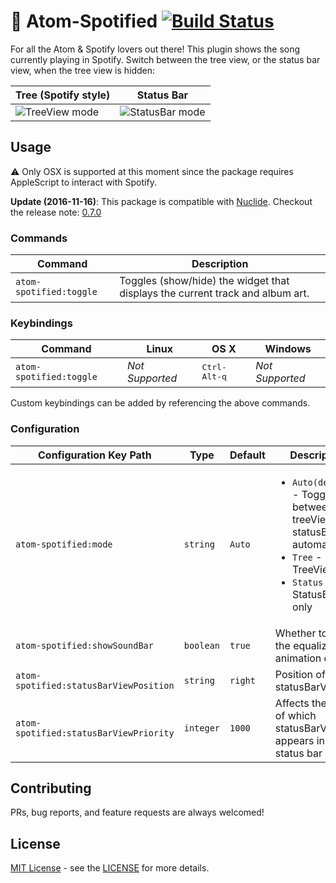# :musical_note: Atom-Spotified [![Build Status](https://travis-ci.org/yianL/atom-spotified.svg?branch=master)](https://travis-ci.org/yianL/atom-spotified)

For all the Atom & Spotify lovers out there! This plugin shows the song currently playing in Spotify.
Switch between the tree view, or the status bar view, when the tree view is hidden:

Tree (Spotify style)   | Status Bar
-----------------------|-------------------
![TreeView mode](https://raw.githubusercontent.com/yianL/atom-spotified/master/assets/screenshots/atom-spotified-1.png) | ![StatusBar mode](https://raw.githubusercontent.com/yianL/atom-spotified/master/assets/screenshots/atom-spotified-2.png)

## Usage

:warning: Only OSX is supported at this moment since the package requires AppleScript to interact with Spotify.

**Update (2016-11-16)**: This package is compatible with [Nuclide](https://nuclide.io/). Checkout the release note: [0.7.0](https://github.com/yianL/atom-spotified/blob/master/CHANGELOG.md#070)

### Commands

Command                 | Description
------------------------|--------------
`atom-spotified:toggle` | Toggles (show/hide) the widget that displays the current track and album art.

### Keybindings

Command            | Linux  | OS X  | Windows
-------------------|--------|-------|----------
`atom-spotified:toggle` | *Not Supported* | <kbd>Ctrl-Alt-q</kbd> | *Not Supported*

Custom keybindings can be added by referencing the above commands.

### Configuration

Configuration Key Path      | Type | Default | Description
----------------------------|------|---------|------------
`atom-spotified:mode` | `string` | `Auto` | <ul><li>`Auto(default)` - Toggle between treeView and statusBarView automatically</li><li>`Tree` - TreeView only</li><li>`Status` - StatusBarView only</li></ul>
`atom-spotified:showSoundBar` | `boolean` | `true` | Whether to show the equalizer animation or not.
`atom-spotified:statusBarViewPosition` | `string` | `right` | Position of the statusBarView
`atom-spotified:statusBarViewPriority` | `integer` | `1000` | Affects the order of which statusBarView appears in the status bar

## Contributing

PRs, bug reports, and feature requests are always welcomed!

## License

[MIT License](http://opensource.org/licenses/MIT) - see the [LICENSE](https://github.com/yianL/atom-spotified/blob/master/LICENSE.md) for more details.

